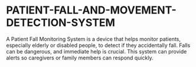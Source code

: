 # PATIENT-FALL-AND-MOVEMENT-DETECTION-SYSTEM
A Patient Fall Monitoring System is a device that helps monitor patients, especially elderly or disabled people, to detect if they accidentally fall. Falls can be dangerous, and immediate help is crucial. This system can provide alerts so caregivers or family members can respond quickly.

